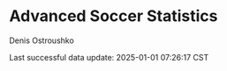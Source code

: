# Advanced Soccer Statistics
Denis Ostroushko

<!-- gfm -->

Last successful data update: 2025-01-01 07:26:17 CST
